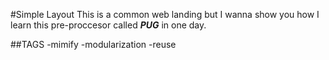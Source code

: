 #Simple Layout
This is a common web landing but I wanna show you how I learn this pre-proccesor called **_PUG_** in one day.

##TAGS
-mimify
-modularization
-reuse

